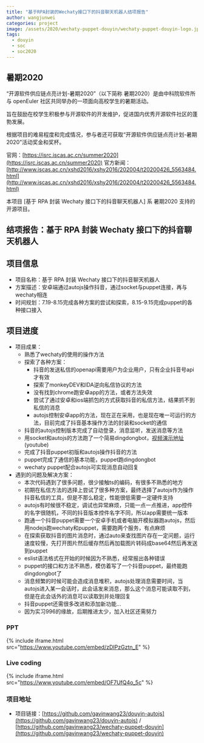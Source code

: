 ```yaml
---
title: "基于RPA封装的Wechaty接口下的抖音聊天机器人结项报告"
author: wangjunwei
categories: project
image: /assets/2020/wechaty-puppet-douyin/wechaty-puppet-douyin-logo.jpg
tags:
  - douyin
  - soc
  - soc2020
---
```


## 暑期2020

“开源软件供应链点亮计划-暑期2020”（以下简称 暑期2020）是由中科院软件所与 openEuler 社区共同举办的一项面向高校学生的暑期活动。

旨在鼓励在校学生积极参与开源软件的开发维护，促进国内优秀开源软件社区的蓬勃发展。

根据项目的难易程度和完成情况，参与者还可获取“开源软件供应链点亮计划-暑期2020”活动奖金和奖杯。

官网：[https://isrc.iscas.ac.cn/summer2020](https://isrc.iscas.ac.cn/summer2020) 官方新闻：[http://www.iscas.ac.cn/xshd2016/xshy2016/202004/t20200426_5563484.html](http://www.iscas.ac.cn/xshd2016/xshy2016/202004/t20200426_5563484.html)

本项目 [基于 RPA 封装 Wechaty 接口下的抖音聊天机器人] 系 暑期2020 支持的开源项目。

<!--more-->

## 结项报告：基于 RPA 封装 Wechaty 接口下的抖音聊天机器人

## 项目信息

- 项目名称：基于 RPA 封装 Wechaty 接口下的抖音聊天机器人
- 方案描述：安卓端通过autojs操作抖音，通过socket与puppet连接，再与wechaty相连
- 时间规划：7.19-8.15完成各种方案的尝试和探索，8.15-9.15完成puppet的各种接口接入

## 项目进度

- 项目成果：
    - 熟悉了wechaty的使用的操作方法
  - 探索了各种方案：
    - 抖音的发送私信的openapi需要用户为企业用户，只有企业抖音号api才有效
    - 探索了monkeyDEV和IDA逆向私信协议的方法
    - 没有找到chrome跑安卓app的方法，或者方法失效
    - 尝试了通过安卓和ios端抓包的方式获取抖音的私信方法，结果抓不到私信的消息
    - autojs控制安卓app的方法，现在正在采用，也是现在唯一可运行的方法，目前完成了抖音基本操作方法的封装和socket的通信
  - 抖音的autojs控制版本完成了自动登录，消息监听，发送消息等方法
  - 用socket和autojs的方法跑了一个简易dingdongbot，[视频演示地址](https://youtu.be/TY4hn9TIWlA)(youtube)
  - 完成了抖音puppet初版和autojs操作抖音的方法
  - puppet完成了通信的基本功能，puppet跑dingdongbot
  - wechaty puppet配合autojs可实现消息自动回复
- 遇到的问题及解决方案：
  - 本次代码遇到了很多问题，很少接触ts的编码，有很多不熟悉的地方
  - 初期在私信方法的选择上尝试了很多种方案，最终选择了autojs作为操作抖音私信的工具，但是不那么稳定，性能很低需要一定硬件支持
  - autojs有时候很不稳定，调试也异常麻烦，只能一点一点推进，app控件的名字很随机，不同的抖音版本控件名字不同，所以app需要统一版本
  - 跑通一个抖音puppet需要一个安卓手机或者电脑开模拟器跑autojs，然后用nodejs跑wechaty和puppet，需要跑两个服务，有点麻烦
  - 在探索获取抖音的图片消息时，通过auto来查找图片存在一定问题，运行速度较慢，先打开图片然后缓存然后再加载图片转码成base64然后再发送到puppet
  - eslist语法格式在开始的时候因为不熟悉，经常报出各种错误
  - puppet的接口和方法不熟悉，模仿着写了一个抖音puppet，最终能跑dingdongbot了
  - 消息频繁的时候可能会造成消息堆积，autojs处理消息需要时间，当autojs进入某一会话时，此会话发来消息，那么这个消息可能读取不到，但是在此会话外的消息可以读取到并处理回复
  - 抖音puppet还需很多改进和添加新功能...
  - 因为实习996的缘故，后期推进太少，加入社区还需努力

### PPT

{% include iframe.html src="https://www.youtube.com/embed/zDIPzGztn_E" %}

### Live coding

{% include iframe.html src="https://www.youtube.com/embed/OF7UfQ4o_5c" %}

### 项目地址

- 项目链接：[https://github.com/gavinwang23/douyin-autojs](https://github.com/gavinwang23/douyin-autojs) / [https://github.com/gavinwang23/wechaty-puppet-douyin](https://github.com/gavinwang23/wechaty-puppet-douyin)
